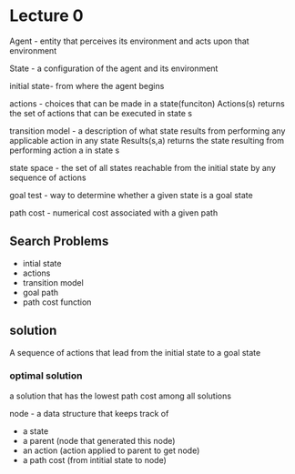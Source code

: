 # Lecture 0

Agent - entity that perceives its environment and acts upon that environment

State - a configuration of the agent and its environment

initial state- from where the agent begins

actions - choices that can be made in a state(funciton)
Actions(s) returns the set of actions that can be executed in state s

transition model - a description of what state results from performing any applicable action in any state
Results(s,a) returns the state resulting from performing action a in state s

state space - the set of all states reachable from the initial state by any sequence of actions

goal test - way to determine whether a given state is a goal state

path cost - numerical cost associated with a given path

## Search Problems

- intial state
- actions
- transition model
- goal path
- path cost function

## solution

A sequence of actions that lead from the initial state to a goal state

### optimal solution

a solution that has the lowest path cost among all solutions

node - a data structure that keeps track of

- a state
- a parent (node that generated this node)
- an action (action applied to parent to get node)
- a path cost (from intitial state to node)

